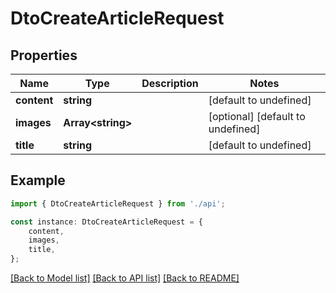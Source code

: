 # DtoCreateArticleRequest


## Properties

Name | Type | Description | Notes
------------ | ------------- | ------------- | -------------
**content** | **string** |  | [default to undefined]
**images** | **Array&lt;string&gt;** |  | [optional] [default to undefined]
**title** | **string** |  | [default to undefined]

## Example

```typescript
import { DtoCreateArticleRequest } from './api';

const instance: DtoCreateArticleRequest = {
    content,
    images,
    title,
};
```

[[Back to Model list]](../README.md#documentation-for-models) [[Back to API list]](../README.md#documentation-for-api-endpoints) [[Back to README]](../README.md)
